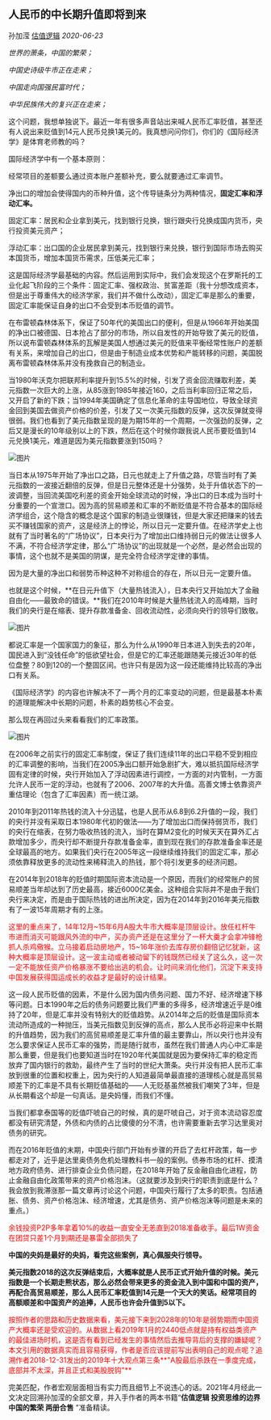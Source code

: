 ## 人民币的中长期升值即将到来

孙加滢 [估值逻辑](javascript:void(0);) *2020-06-23*



*世界的萧条，中国的繁荣；*

*中国史诗级牛市正在走来；*

*中国走向国强民富时代；*

*中华民族伟大的复兴正在走来；*





这个问题，我想单独说下。最近一年有很多声音站出来喊人民币汇率贬值，甚至还有人说出来贬值到14元人民币兑换1美元的。我真想问问你们，你们的《国际经济学》是体育老师教的吗？

国际经济学中有一个基本原则：

经常项目的差额要么通过资本账户差额补充，要么就要通过汇率调节。

净出口的增加会使得国内的币种升值，这个传导链条分为两种情况，**固定汇率和浮动汇率。**

固定汇率：居民和企业拿到美元，找到银行兑换，银行跟央行兑换成国内货币，央行投资美元资产；

浮动汇率：出口国的企业居民拿到美元，找到银行来兑换，银行到国际市场去购买本国货币，增加本国货币需求，压低美元汇率；

这是国际经济学最基础的内容。然后运用到实际中，我们会发现这个在罗斯托的工业化起飞阶段的三个条件：固定汇率、强权政治、贫富差距（我十分想改成资本，但是出于尊重伟大的经济学家，我们并不做什么改动），固定汇率是那么的重要，固定汇率能保证自身的出口不会受到本币贬值的调节。

在布雷顿森林体系下，保证了50年代的美国出口的便利，但是从1966年开始美国的净出口被德国、日本抢占了部分的市场，所以自发性的开始导致了美元的贬值，所以说布雷顿森林体系的瓦解是美国人想通过美元的贬值来平衡经常性账户的差额有关系，来增加自己的出口，但是由于制造业成本优势和产能转移的问题，美国脱离布雷顿森林体系并没有挽救自己的制造业。

当1980年沃克尔把联邦利率提升到15.5%的时候，引发了资金回流赚取利差，美元指数一次巨大的上涨，从85涨到1985年接近160，之后当利率回归正常之后，又开启了新的下跌；当1994年美国确定了信息化革命的主导国地位，导致全球资金回到美国去做资产价格的价差，引发了又一次美元指数的反弹，这次反弹就变得很弱。我们也看到了美元指数呈现的是为期15年的一个周期，一次强劲的反弹，之后又是漫长的10年级别以上的下跌，然后在这个时候你跟我说人民币要贬值到14元兑换1美元，难道是因为美元指数要涨到150吗？

![图片](https://mmbiz.qpic.cn/mmbiz_png/29EvOsDR4NFIJM4CGtJXSr0nNJOaia9OickA5pq8aHLmBqrYO9esmKP6vF3XsTGdhXbn1JQgFnMPhVkwNcVTice8Q/640?wx_fmt=png&tp=webp&wxfrom=5&wx_lazy=1&wx_co=1)



当日本从1975年开始了净出口之路，日元也就走上了升值之路，尽管当时有了美元指数的一波接近翻倍的反弹，但是日元整体还是十分强势，处于升值状态下的一波调整，当回流美国吃利差的资金开始全球流动的时候，净出口的日本成为当时十分重要的一个宣泄口。因为高的贸易顺差和汇率的不断贬值是不符合基本的国际经济学组合，这个隐含的概念是这个国家的制造业很赚钱，但是大家还把赚来的钱去买不赚钱国家的资产，这是经济上的悖论，所以日元一定要升值。在经济学史上也就有了当时著名的“广场协议”，日本央行为了增加出口维持弱日元的做法让很多人不满，不符合经济学定律，那么“广场协议”的出现就是一个必然，是必然会出现的事情，这个也就不是美国的阴谋，是完全符合经济学定律的事情。

因为是大量的净出口和弱势币种这种不对称组合的存在，所以日元一定要升值。

也就是这个时候，**在日元升值下（大量热钱流入），日本央行又开始加大了金融自由化——最致命的错误。**我们在2010年时候是大量热钱流入的高峰期，当时我们的央行是在缩表、提升存款准备金、回收流动性，必须向央行的领导们致敬。

![图片](https://mmbiz.qpic.cn/mmbiz_png/29EvOsDR4NFIJM4CGtJXSr0nNJOaia9OicaByoLUPml7J3vXHiax7yyicNjAgiaVA1w0vOOBd7yInlxGciaXv87IYXlg/640?wx_fmt=png&tp=webp&wxfrom=5&wx_lazy=1&wx_co=1)



都说汇率是一个国家国力的象征，那么为什么从1990年日本进入到失去的20年，国民进入到“没钱任命”的低欲望社会，但是它的汇率还能跟随美元接近30年的低位盘整？80到120的一个整固区间。也许只有是因为这一段还能维持比较高的净出口有关系。

《国际经济学》的内容也许解决不了一两个月的汇率变动的问题，但是最基本朴素的道理能解决中长期的问题，朴素的趋势核心不会变。

那么现在再回过头来看看我们的汇率政策。

![图片](https://mmbiz.qpic.cn/mmbiz_png/29EvOsDR4NFIJM4CGtJXSr0nNJOaia9OicdwQQKgOttUPDDX6mrgnC1D6aDwlaRvB4onCtJUHOmpwsshojC29NPQ/640?wx_fmt=png&tp=webp&wxfrom=5&wx_lazy=1&wx_co=1)

在2006年之前实行的固定汇率制度，保证了我们连续11年的出口平稳不受到相应的汇率调整的影响，当我们在2005净出口额开始急剧扩大，难以抵抗国际经济学固有定律的时候，央行开始加入了浮动因素进行调控，一方面的对内管制，一方面允许人民币一定的浮动，也就有了2006、2007年的大升值。高善文博士依靠资产重估理论（包含了汇率因素）而一统江湖。

2010年到2011年热钱的流入十分迅猛，也是人民币从6.8到6.2升值的一段，我们的央行并没有采取日本1980年代初的做法——为了增加出口而保持弱货币，我们的央行在缩表，在努力吸收热钱的流入，当时在算M2变化的时候天天在算外汇占款增加多少，而央行却不断提升存款准备金率，直到现在我们的存款准备金率还是全球最高的地方。如果我们央行在2005年这一段继续维持我们的固定汇率，那必须依靠释放更多的流动性来稀释流入的热钱，那个将引发更多的经济问题。

在2014年到2018年的贬值时期国际资本流动是一个原因，而我们的经常账户的贸易顺差当年却达到了历史最高，接近6000亿美金。这种组合实际并不是由于我们央行来决定，而是由于国际热钱的进出所决定，因为在2014年到2016年美元指数有了一波15年周期才有的上涨。

<font color='red'>这里的重点来了，14年12月~15年6月A股大牛市大概率是顶层设计。放任杠杆牛市进而消灭可能跟风外流的中产，买办资产还是在这里分了一杯大羹才会拿冲锋枪抓人杀鸡儆猴。立马接着启动房地产，15~16年涨价去库存房价翻倍记忆犹新，这种大概率是顶层设计。这一波主动或者被动留下的钱既然已经关了这么久，这一次一定不能放任资产价格暴涨不要给出逃的机会。让时间来消化他们，沉淀下来支持中国发展获得国运成长的收益才是最好的设计结果。</font>

这一段人民币贬值的因素，不是什么因为国内债务问题、国力不好、经济增速下移等问题。日本1990年之后的债务问题要比我们严重的多得多，经济增速近乎是0维持了20年，但是汇率并没有特别大的贬值趋势。从2014年之后的贬值是国际资本流动所造成的一种抛压，当美元指数见到反弹的高点，那么人民币必将迎来中长期的升值趋势，因为我们的高贸易顺差是汇率升值的最主要靠山，所以央行也并没有怎么要求保证人民币汇率的强势，而是随行就市，虽然在我们普通人内心中汇率是那么重要，但是我们也要知道当时在1920年代美国就是因为要保持汇率的稳定而放弃了国内银行的救助，最终产生了当时的世纪大萧条。央行并没有把人民币汇率放到很重的位置和权重上，因为央行的人知道最简单最直接的道理核心就是高贸易顺差下的汇率是不具有长期贬值基础的——人无贬基虽然被我们嘲笑了3年，但是从长期看这个却是一句真话。是央妈懂，而我们不懂。

当我们都拿泰国等的贬值吓唬自己的时候，真的是吓唬自己，对于资本流动容忍度都没有研究清楚，外债和内债的占比傻傻的分不清，也许需要重新去学习达里奥对债务的研究。

而在2016年贬值的末期，中国央行部门开始有步骤的开启了去杠杆政策，每一步都走对了，近乎是达里奥债务危机处理教科书一般的案例。债券市场的杠杆、摸清地方政府债务、进行排查企业负债问题，在2018年开始了反金融自由化进程，防止金融自由化政策带来的资产价格泡沫。（这就要涉及到央行的职责到底是什么？我会放到我滞涨那一篇文章再讨论这个问题，中国央行履行了太多的职责。包括通胀、债务、资产价格泡沫、经济增速，尤其是债务、资产价格泡沫等问题是未来的重点。）

<font color='red'>余钱投资P2P多年拿着10%的收益一直安全无恙直到2018准备收手。最后1W资金在团贷只差1个月到期还是暴雷全部损失了</font>

**中国的央妈是最好的央妈，看完这些案例，真心佩服央行领导。**

**美元指数2018的这次反弹结束后，大概率就是人民币正式开始升值的时候。美元指数是一个长期走熊状态，那么必然会带来更多的资金流入到中国和中国的资产，再配合高贸易顺差，那么人民币汇率贬值到14元是一个天大的笑话。经常项目的高额顺差和中国资产的追捧，人民币也许会升值到5以下。**

 <font color='red'>按照作者的思路和历史数据来看，美元接下来到2028年的10年是弱势期而中国资产大概率还是受欢迎的。从数据上看2019年1月的2440低点就是持有权益类资产的最佳进场时机，这是否有看到已经发生的事情然后去推导背后的支撑的嫌疑呢？本文引用的数据真实而且容易获得，作者是否应该提前写出表明自己的观点呢？追溯作者2018-12-31发出的2019年十大观点第三条**"A股最后杀跌在一季度完成，底部并不太深，并且正式和美股脱钩"**</font>

完美匹配，作者宏观层面相当有实力而且细节上不说违心的话。2021年4月经此一文决定回溯孙加滢的全部文章，并入手作者的两本书籍“**估值逻辑 投资思维的边界 中国的繁荣 两册合售** ”准备精读。